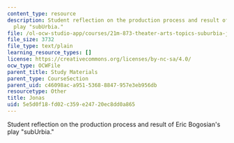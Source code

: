 ```yaml
---
content_type: resource
description: Student reflection on the production process and result of Eric Bogosian's
  play "subUrbia."
file: /ol-ocw-studio-app/courses/21m-873-theater-arts-topics-suburbia-january-iap-2008/5e5d0f18fd02c359e24720ec8dd0a865_jonas.txt
file_size: 3732
file_type: text/plain
learning_resource_types: []
license: https://creativecommons.org/licenses/by-nc-sa/4.0/
ocw_type: OCWFile
parent_title: Study Materials
parent_type: CourseSection
parent_uid: c46098ac-a951-5368-8847-957e3eb956db
resourcetype: Other
title: Jonas
uid: 5e5d0f18-fd02-c359-e247-20ec8dd0a865
---
```

Student reflection on the production process and result of Eric Bogosian's play "subUrbia."